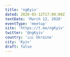 ```yaml
---
title: 'ngKyiv'
dated: 2020-03-12T17:00:00Z
textDate: 'March 12, 2020'
eventType: 'meetup'
site: 'https://t.me/ngKyiv'
twitter: '@ngKyiv'
country: '🇺🇦 Ukraine'
city: 'Kyiv'
draft: false
---
```

